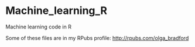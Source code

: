 # Machine_learning_R
Machine learning code in R


Some of these files are in my RPubs profile:
http://rpubs.com/olga_bradford

